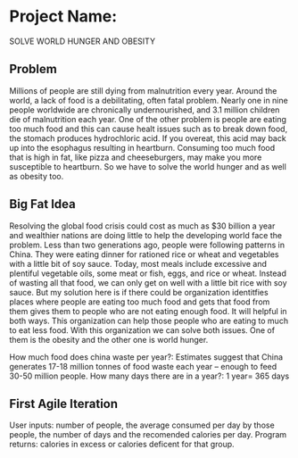 # Project Name:
SOLVE WORLD HUNGER AND OBESITY

## Problem
Millions of people are still dying from malnutrition every year. Around the world, a lack of food is a debilitating, often fatal problem. Nearly one in nine people worldwide are chronically undernourished, and 3.1 million children die of malnutrition each year. One of the other problem is people are eating too much food and this can cause healt issues such as to break down food, the stomach produces hydrochloric acid. If you overeat, this acid may back up into the esophagus resulting in heartburn. Consuming too much food that is high in fat, like pizza and cheeseburgers, may make you more susceptible to heartburn. So we have to solve the world hunger and as well as obesity too.  


## Big Fat Idea
Resolving the global food crisis could cost as much as $30 billion a year and wealthier nations are doing little to help the developing world face the problem. Less than two generations ago, people were following patterns in China. They were eating dinner for rationed rice or wheat and vegetables with a little bit of soy sauce. Today, most meals include excessive and plentiful vegetable oils, some meat or fish, eggs, and rice or wheat. Instead of wasting all that food, we can only get on well with a little bit rice with soy sauce. But my solution here is if there could be organization identitfies places where people are eating too much food and gets that food from them gives them to people who are not eating enough food. It will helpful in both ways. This organization can help those people who are eating to much to eat less food. With this organization we can solve both issues. One of them is the obesity and the other one is world hunger.

How much food does china waste per year?: Estimates suggest that China generates 17-18 million tonnes of food waste each year – enough to feed 30-50 million people.
How many days there are in a year?: 1 year= 365 days 


## First Agile Iteration
User inputs: number of people, the average consumed per day by those people, the number of days and the recomended calories per day.
Program returns: calories in excess or calories deficent for that group. 

 

